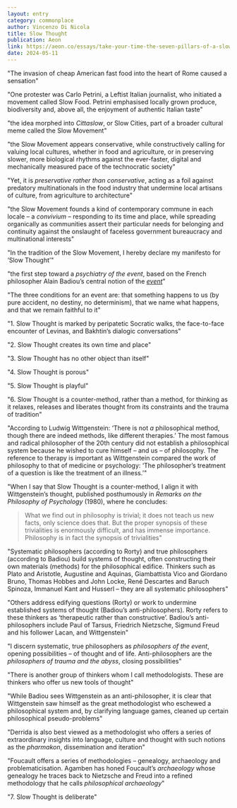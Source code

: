 ```yaml
---
layout: entry
category: commonplace
author: Vincenzo Di Nicola
title: Slow Thought
publication: Aeon
link: https://aeon.co/essays/take-your-time-the-seven-pillars-of-a-slow-thought-manifesto
date: 2024-05-11
---
```


"The invasion of cheap American fast food into the heart of Rome caused a sensation"

"One protester was Carlo Petrini, a Leftist Italian journalist, who initiated a movement called Slow Food. Petrini emphasised locally grown produce, biodiversity and, above all, the enjoyment of authentic Italian taste"

"the idea morphed into *Cittaslow*, or Slow Cities, part of a broader cultural meme called the Slow Movement"

"the Slow Movement appears conservative, while constructively calling for valuing local cultures, whether in food and agriculture, or in preserving slower, more biological rhythms against the ever-faster, digital and mechanically measured pace of the technocratic society"

"Yet, it is *preservative rather than conservative*, acting as a foil against predatory multinationals in the food industry that undermine local artisans of culture, from agriculture to architecture"

"the Slow Movement founds a kind of contemporary commune in each locale – a *convivium* – responding to its time and place, while spreading organically as communities assert their particular needs for belonging and continuity against the onslaught of faceless government bureaucracy and multinational interests"

"In the tradition of the Slow Movement, I hereby declare my manifesto for ‘Slow Thought’"

"the first step toward a *psychiatry of the event*, based on the French philosopher Alain Badiou’s central notion of the [*event*](https://www.wiley.com/en-us/Philosophy+and+the+Event-p-9780745653952)"

"The three conditions for an event are: that something happens to us (by pure accident, no destiny, no determinism), that we name what happens, and that we remain faithful to it"

"1. Slow Thought is marked by peripatetic Socratic walks, the face-to-face encounter of Levinas, and Bakhtin’s dialogic conversations"

"2. Slow Thought creates its own time and place"

"3. Slow Thought has no other object than itself"

"4. Slow Thought is porous"

"5. Slow Thought is playful"

"6. Slow Thought is a counter-method, rather than a method, for thinking as it relaxes, releases and liberates thought from its constraints and the trauma of tradition"

"According to Ludwig Wittgenstein: ‘There is not *a* philosophical method, though there are indeed methods, like different therapies.’ The most famous and radical philosopher of the 20th century did not establish a philosophical system because he wished to cure himself – and us – of philosophy. The reference to therapy is important as Wittgenstein compared the work of philosophy to that of medicine or psychology: ‘The philosopher’s treatment of a question is like the treatment of an illness.’"

"When I say that Slow Thought is a counter-method, I align it with Wittgenstein’s thought, published posthumously in *Remarks on the Philosophy of Psychology* (1980), where he concludes:

> What we find out in philosophy is trivial; it does not teach us new facts, only science does that. But the proper synopsis of these trivialities is enormously difficult, and has immense importance. Philosophy is in fact the synopsis of trivialities"

"Systematic philosophers (according to Rorty) and true philosophers (according to Badiou) build systems of thought, often constructing their own materials (methods) for the philosophical edifice. Thinkers such as Plato and Aristotle, Augustine and Aquinas, Giambattista Vico and Giordano Bruno, Thomas Hobbes and John Locke, René Descartes and Baruch Spinoza, Immanuel Kant and Husserl – they are all systematic philosophers"

"Others address edifying questions (Rorty) or work to undermine established systems of thought (Badiou’s anti-philosophers). Rorty refers to these thinkers as ‘therapeutic rather than constructive’. Badiou’s anti-philosophers include Paul of Tarsus, Friedrich Nietzsche, Sigmund Freud and his follower Lacan, and Wittgenstein"

"I discern systematic, true philosophers as *philosophers of the event*, opening possibilities – of thought and of life. Anti-philosophers are the *philosophers of trauma and the abyss*, closing possibilities"

"There is another group of thinkers whom I call methodologists. These are thinkers who offer us new tools of thought"

"While Badiou sees Wittgenstein as an anti-philosopher, it is clear that Wittgenstein saw himself as the great methodologist who eschewed a philosophical system and, by clarifying language games, cleaned up certain philosophical pseudo-problems"

"Derrida is also best viewed as a methodologist who offers a series of extraordinary insights into language, culture and thought with such notions as the *pharmakon*, dissemination and iteration"

"Foucault offers a series of methodologies – genealogy, archaeology and problematicisation. Agamben has honed Foucault’s *archaeology* whose genealogy he traces back to Nietzsche and Freud into a refined methodology that he calls *philosophical archaeology*"

"7. Slow Thought is deliberate"
